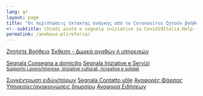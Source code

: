 ```yaml
---
lang: gr
layout: page
title: "Οι περιπτώσεις έκτακτης ανάγκης από το Coronavirus ζητούν βοήθεια, αναφέρουν πρωτοβουλίες, ειδήσεις, δεδομένα"
<!--subtitle: Chiedi aiuto o segnala iniziative su Covid19Italia.Help-->
permalink: /anebase-pliroforia/
---
```


<div class="offset-md-1 col-md-10">
  <a class="btn btn-success btn-block btn-form" href="/anebase-pliroforia/Ζητήστε-Βοήθεια">Ζητήστε Βοήθεια</a>
  <a class="btn btn-success btn-block btn-form" href="/anebase-pliroforia/Δωρεά-αγαθών-υπηρεσιών">Έκθεση - Δωρεά αγαθών ή υπηρεσιών</a>

  <br>
  
  <a class="btn btn-outline-dark btn-block btn-form " href="/anebase-pliroforia/consegna-domicilio">Segnala Consegna a domicilio</a>
  <a class="btn btn-outline-dark btn-block btn-form" href="/anebase-pliroforia/iniziative-servizi">
    Segnala Iniziative e Servizi<br>
    <small>Supporto Lavoro/Imprese, Iniziative culturali, ricreative e solidali</small>
  </a>

  <a class="btn btn-outline-dark btn-block btn-form " href="/anebase-pliroforia/fundraising">Συγκέντρωση ειδών/πόρων</a>
  <a class="btn btn-outline-dark btn-block btn-form" href="/anebase-pliroforia/contatto-utile">Segnala Contatto utile</a>
  <a class="btn btn-outline-dark btn-block btn-form" href="/anebase-pliroforia/Αναφορές-Φάρσας">Αναφορές Φάρσας</a>
  <a class="btn btn-outline-dark btn-block btn-form" href="/anebase-pliroforia/Υπηρεσίες-ανακοινώσεις-δημοσίου">Υπηρεσίες/ανακοινώσεις δημοσίου</a>
  <a class="btn btn-outline-dark btn-block btn-form" href="/anebase-pliroforia/news">Αναφορά Ειδήσεων</a>
</div>

